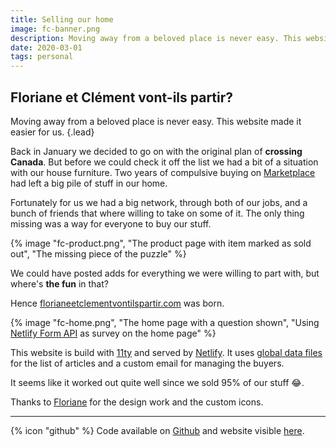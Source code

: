 ```yaml
---
title: Selling our home
image: fc-banner.png
description: Moving away from a beloved place is never easy. This website made it easier for us.
date: 2020-03-01
tags: personal
---
```


## Floriane et Clément vont-ils partir?

Moving away from a beloved place is never easy. This website made it easier for us. {.lead}

Back in January we decided to go on with the original plan of **crossing Canada**. But before we could check it off the list we had a bit of a situation with our house furniture. Two years of compulsive buying on [Marketplace](https://www.facebook.com/marketplace/) had left a big pile of stuff in our home.

Fortunately for us we had a big network, through both of our jobs, and a bunch of friends that where willing to take on some of it. The only thing missing was a way for everyone to buy our stuff.

{% image "fc-product.png", "The product page with item marked as sold out", "The missing piece of the puzzle" %}

We could have posted adds for everything we were willing to part with, but where's **the fun** in that?

Hence [florianeetclementvontilspartir.com](https://florianeetclementvontilspartir.com/) was born.

{% image "fc-home.png", "The home page with a question shown", "Using [Netlify Form API](https://docs.netlify.com/forms/setup/#html-forms) as survey on the home page" %}

This website is build with [11ty](https://www.11ty.dev/) and served by [Netlify](https://www.netlify.com/). It uses [global data files](https://www.11ty.dev/docs/data-global/) for the list of articles and a custom email for managing the buyers.

It seems like it worked out quite well since we sold 95% of our stuff 😂.

Thanks to [Floriane](https://florianejacqueneau.com/) for the design work and the custom icons.

---

{% icon "github" %} Code available on [Github](https://github.com/clenemt/vanlife) and website visible [here](https://florianeetclementvontilspartir.com/).
